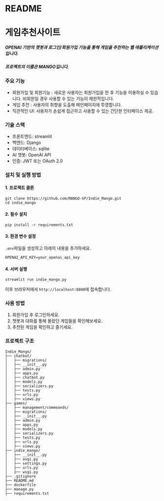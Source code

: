 # README

# 게임추천사이트

##### OPENAI 기반의 챗봇과 로그인/회원가입 기능을 통해 게임을 추천하는 웹 애플리케이션입니다.
##### 프로젝트의 이름은 MANGO입니다.

### 주요 기능
* 회원가입 및 회원기능 : 새로운 사용자는 회원가입을 한 후 기능을 이용하실 수 있습니다. 비회원일 경우 사용할 수 있는 기능이 제한적입니다.
* 게임 추천 : 사용자의 취향을 도출해 메인페이지에 투영합니다.
* 직관적인 UI: 사용자가 손쉽게 접근하고 사용할 수 있는 간단한 인터페이스 제공.


### 기술 스택
* 프론트엔드: streamlit
* 백엔드: Django
* 데이터베이스: sqlite
* AI 챗봇: OpenAI API
* 인증: JWT 또는 OAuth 2.0



### 설치 및 실행 방법
#### 1. 프로젝트 클론
```
git clone https://github.com/MANGO-SP/Indie_Mango.git
cd indie_mango
```
#### 2. 필수 설치
```
pip install -r requirements.txt

```
#### 3. 환경 변수 설정
```.env```파일을 생성하고 아래의 내용을 추가하세요.
```
OPENAI_API_KEY=your_openai_api_key

```
#### 4. 서버 실행
```
streamlit run indie_mango.py
```
이후 브라우저에서 ```http://localhost:8000```에 접속합니다.

### 사용 방법
1. 회원가입 후 로그인하세요.
2. 챗봇과 대화를 통해 몰랐던 게임들을 확인해보세요.
3. 추천된 게임을 확인하고 즐기세요.

### 프로젝트 구조
```
Indie_Mango/
├── chatbot/
│   ├── migrations/
│   ├── __init__.py
│   ├── admin.py
│   ├── apps.py
│   ├── chatbot.py
│   ├── models.py
│   ├── serializers.py
│   ├── tests.py
│   ├── urls.py
│   ├── views.py
├── games/
│   ├── management/commeands/
│   ├── migrations/
│   ├── __init__.py
│   ├── admin.py
│   ├── apps.py
│   ├── models.py
│   ├── serializers.py
│   ├── tests.py
│   ├── urls.py
│   ├── views.py
├── indie_mango/
│   ├── __init__.py
│   ├── asgi.py
│   ├── settings.py
│   ├── urls.py
│   ├── wsgi.py
├── .gitignore
├── README.md
├── dockerfile
├── manage.py
├── requirements.txt

```
